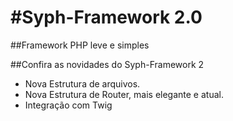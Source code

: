 #Syph-Framework 2.0
 ==============
 
##Framework PHP leve e simples
 
##Confira as novidades do Syph-Framework 2
 * Nova Estrutura de arquivos.
 * Nova Estrutura de Router, mais elegante e atual.
 * Integração com Twig